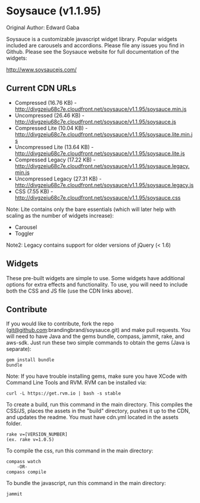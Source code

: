 # Soysauce (v1.1.95)
Original Author: Edward Gaba

Soysauce is a customizable javascript widget library. Popular widgets included are carousels and accordions. Please file any issues you find in Github. Please see the Soysauce website for full documentation of the widgets:

http://www.soysaucejs.com/

## Current CDN URLs
* Compressed (16.76 KB) - http://divgzeiu68c7e.cloudfront.net/soysauce/v1.1.95/soysauce.min.js
* Uncompressed (26.46 KB) - http://divgzeiu68c7e.cloudfront.net/soysauce/v1.1.95/soysauce.js
* Compressed Lite (10.04 KB) - http://divgzeiu68c7e.cloudfront.net/soysauce/v1.1.95/soysauce.lite.min.js
* Uncompressed Lite (13.64 KB) - http://divgzeiu68c7e.cloudfront.net/soysauce/v1.1.95/soysauce.lite.js
* Compressed Legacy (17.22 KB) - http://divgzeiu68c7e.cloudfront.net/soysauce/v1.1.95/soysauce.legacy.min.js
* Uncompressed Legacy (27.31 KB) - http://divgzeiu68c7e.cloudfront.net/soysauce/v1.1.95/soysauce.legacy.js
* CSS (7.55 KB) - http://divgzeiu68c7e.cloudfront.net/soysauce/v1.1.95/soysauce.css

Note: Lite contains only the bare essentials (which will later help with scaling as the number of widgets increase):
* Carousel
* Toggler

Note2: Legacy contains support for older versions of jQuery (< 1.6)

## Widgets
These pre-built widgets are simple to use. Some widgets have additional options for extra effects and functionality. To use, you will need to include both the CSS and JS file (use the CDN links above).

## Contribute
If you would like to contribute, fork the repo (git@github.com:brandingbrand/soysauce.git) and make pull requests. You will need to have Java and the gems bundle, compass, jammit, rake, and aws-sdk. Just run these two simple commands to obtain the gems (Java is separate):

	gem install bundle
	bundle

Note: If you have trouble installing gems, make sure you have XCode with Command Line Tools and RVM. RVM can be installed via:

	curl -L https://get.rvm.io | bash -s stable

To create a build, run this command in the main directory. This compiles the CSS/JS, places the assets in the "build" directory, pushes it up to the CDN, and updates the readme. You must have cdn.yml located in the assets folder.

	rake v=[VERSION_NUMBER]
	(ex. rake v=1.0.5)

To compile the css, run this command in the main directory:

	compass watch
		-OR-
	compass compile

To bundle the javascript, run this command in the main directory:

	jammit
